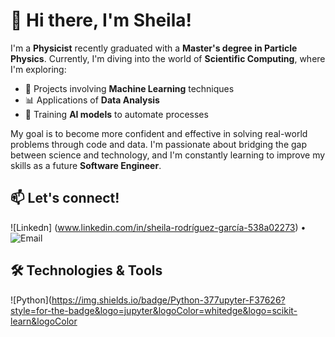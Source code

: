 # 👋 Hi there, I'm Sheila!

I'm a **Physicist** recently graduated with a **Master's degree in Particle Physics**. Currently, I'm diving into the world of **Scientific Computing**, where I'm exploring:

- 🧠 Projects involving **Machine Learning** techniques  
- 📊 Applications of **Data Analysis**  
- 🤖 Training **AI models** to automate processes  

My goal is to become more confident and effective in solving real-world problems through code and data. I'm passionate about bridging the gap between science and technology, and I'm constantly learning to improve my skills as a future **Software Engineer**.


## 📫 **Let's connect!**  
![Linkedn] (www.linkedin.com/in/sheila-rodríguez-garcía-538a02273) • ![Email]()


## 🛠️ Technologies & Tools
![Python](https://img.shields.io/badge/Python-377upyter-F37626?style=for-the-badge&logo=jupyter&logoColor=whitedge&logo=scikit-learn&logoColor
